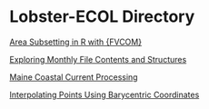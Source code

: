 # Lobster-ECOL Directory

[Area Subsetting in R with {FVCOM}](https://adamkemberling.github.io/Lobster-ECOL/R/FVCOM_prep/FVCOM_Area_Subsetting_Demo.html)

[Exploring Monthly File Contents and Structures](https://adamkemberling.github.io/Lobster-ECOL/R/FVCOM_prep/FVCOM_GMRI-Monthly-Inventory-Check.html)

[Maine Coastal Current Processing](https://adamkemberling.github.io/Lobster-ECOL/R/FVCOM_prep/FVCOM_MaineCoastalCurrent.html)


[Interpolating Points Using Barycentric Coordinates](https://adamkemberling.github.io/Lobster-ECOL/R/FVCOM_prep/FVCOM_barycentric_interpolation.html)